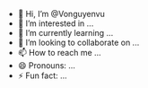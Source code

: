 - 👋 Hi, I’m @Vonguyenvu
- 👀 I’m interested in ...
- 🌱 I’m currently learning ...
- 💞️ I’m looking to collaborate on ...
- 📫 How to reach me ...
- 😄 Pronouns: ...
- ⚡ Fun fact: ...

<!---
Vonguyenvu/Vonguyenvu is a ✨ special ✨ repository because its `README.md` (this file) appears on your GitHub profile.
You can click the Preview link to take a look at your changes.
--->
